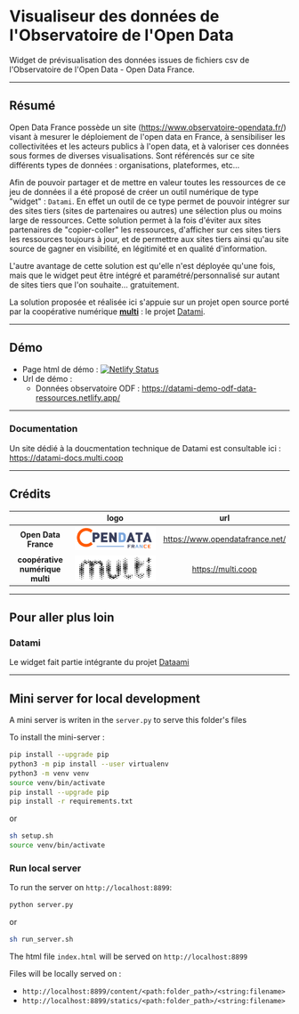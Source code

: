 # Visualiseur des données de l'Observatoire de l'Open Data

Widget de prévisualisation des données issues de fichiers csv de l'Observatoire de l'Open Data - Open Data France.

---

## Résumé

Open Data France possède un site (https://www.observatoire-opendata.fr/) visant à mesurer le déploiement de l'open data en France, à sensibiliser les collectivitées et les acteurs publics à l'open data, et à valoriser ces données sous formes de diverses visualisations. Sont référencés sur ce site différents types de données : organisations, plateformes, etc...

Afin de pouvoir partager et de mettre en valeur toutes les ressources de ce jeu de données il a été proposé de créer un outil numérique de type "widget" : `Datami`. En effet un outil de ce type permet de pouvoir intégrer sur des sites tiers (sites de partenaires ou autres) une sélection plus ou moins large de ressources. Cette solution permet à la fois d'éviter aux sites partenaires de "copier-coller" les ressources, d'afficher sur ces sites tiers les ressources toujours à jour, et de permettre aux sites tiers ainsi qu'au site source de gagner en visibilité, en légitimité et en qualité d'information.

L'autre avantage de cette solution est qu'elle n'est déployée qu'une fois, mais que le widget peut être intégré et paramétré/personnalisé sur autant de sites tiers que l'on souhaite... gratuitement.

La solution proposée et réalisée ici s'appuie sur un projet open source porté par la coopérative numérique [**multi**](https://multi.coop) : le projet [Datami](https://datami.multi.coop).

---

## Démo

- Page html de démo : [![Netlify Status](https://api.netlify.com/api/v1/badges/ef33715e-c076-40e0-beaa-7479afe8a7d1/deploy-status)](https://app.netlify.com/sites/datami-demo-odf-data-ressources/deploys)
- Url de démo :
  - Données observatoire ODF : https://datami-demo-odf-data-ressources.netlify.app/

---

### Documentation

Un site dédié à la doucmentation technique de Datami est consultable ici : https://datami-docs.multi.coop

---

## Crédits

| | logo | url |
| :-: | :-: | :-: |
| **Open Data France** | ![ODF](./images/odf-logo.svg) | https://www.opendatafrance.net/ |
| **coopérative numérique multi** | ![multi](./images/multi-logo.png) | https://multi.coop |

---

## Pour aller plus loin

### Datami

Le widget fait partie intégrante du projet [Dataami](https://gitlab.com/multi-coop/datami)

---

## Mini server for local development

A mini server is writen in the `server.py` to serve this folder's files

To install the mini-server :

```sh
pip install --upgrade pip
python3 -m pip install --user virtualenv
python3 -m venv venv
source venv/bin/activate
pip install --upgrade pip
pip install -r requirements.txt
```

or

```sh
sh setup.sh
source venv/bin/activate
```

### Run local server

To run the server on `http://localhost:8899`:

```sh
python server.py
```

or

```sh
sh run_server.sh
```

The html file `index.html` will be served on `http://localhost:8899`

Files will be locally served on :

- `http://localhost:8899/content/<path:folder_path>/<string:filename>`
- `http://localhost:8899/statics/<path:folder_path>/<string:filename>`
